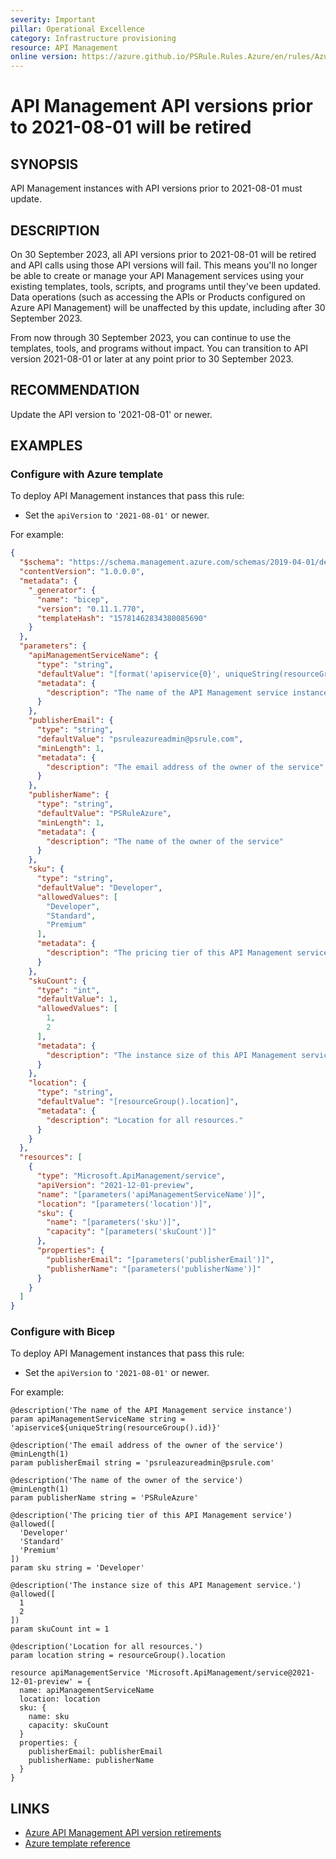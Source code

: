 ```yaml
---
severity: Important
pillar: Operational Excellence
category: Infrastructure provisioning
resource: API Management
online version: https://azure.github.io/PSRule.Rules.Azure/en/rules/Azure.APIM.MinAPIVersion/
---
```


# API Management API versions prior to 2021-08-01 will be retired

## SYNOPSIS

API Management instances with API versions prior to 2021-08-01 must update.

## DESCRIPTION

On 30 September 2023, all API versions prior to 2021-08-01 will be retired and API calls using those API versions will fail. This means you'll no longer be able to create or manage your API Management services using your existing templates, tools, scripts, and programs until they've been updated. Data operations (such as accessing the APIs or Products configured on Azure API Management) will be unaffected by this update, including after 30 September 2023.

From now through 30 September 2023, you can continue to use the templates, tools, and programs without impact. You can transition to API version 2021-08-01 or later at any point prior to 30 September 2023.

## RECOMMENDATION

Update the API version to '2021-08-01' or newer.

## EXAMPLES

### Configure with Azure template

To deploy API Management instances that pass this rule:

- Set the `apiVersion` to `'2021-08-01'` or newer.

For example:

```json
{
  "$schema": "https://schema.management.azure.com/schemas/2019-04-01/deploymentTemplate.json#",
  "contentVersion": "1.0.0.0",
  "metadata": {
    "_generator": {
      "name": "bicep",
      "version": "0.11.1.770",
      "templateHash": "15781462834380085690"
    }
  },
  "parameters": {
    "apiManagementServiceName": {
      "type": "string",
      "defaultValue": "[format('apiservice{0}', uniqueString(resourceGroup().id))]",
      "metadata": {
        "description": "The name of the API Management service instance"
      }
    },
    "publisherEmail": {
      "type": "string",
      "defaultValue": "psruleazureadmin@psrule.com",
      "minLength": 1,
      "metadata": {
        "description": "The email address of the owner of the service"
      }
    },
    "publisherName": {
      "type": "string",
      "defaultValue": "PSRuleAzure",
      "minLength": 1,
      "metadata": {
        "description": "The name of the owner of the service"
      }
    },
    "sku": {
      "type": "string",
      "defaultValue": "Developer",
      "allowedValues": [
        "Developer",
        "Standard",
        "Premium"
      ],
      "metadata": {
        "description": "The pricing tier of this API Management service"
      }
    },
    "skuCount": {
      "type": "int",
      "defaultValue": 1,
      "allowedValues": [
        1,
        2
      ],
      "metadata": {
        "description": "The instance size of this API Management service."
      }
    },
    "location": {
      "type": "string",
      "defaultValue": "[resourceGroup().location]",
      "metadata": {
        "description": "Location for all resources."
      }
    }
  },
  "resources": [
    {
      "type": "Microsoft.ApiManagement/service",
      "apiVersion": "2021-12-01-preview",
      "name": "[parameters('apiManagementServiceName')]",
      "location": "[parameters('location')]",
      "sku": {
        "name": "[parameters('sku')]",
        "capacity": "[parameters('skuCount')]"
      },
      "properties": {
        "publisherEmail": "[parameters('publisherEmail')]",
        "publisherName": "[parameters('publisherName')]"
      }
    }
  ]
}
```

### Configure with Bicep

To deploy API Management instances that pass this rule:

- Set the `apiVersion` to `'2021-08-01'` or newer.

For example:

```bicep
@description('The name of the API Management service instance')
param apiManagementServiceName string = 'apiservice${uniqueString(resourceGroup().id)}'

@description('The email address of the owner of the service')
@minLength(1)
param publisherEmail string = 'psruleazureadmin@psrule.com'

@description('The name of the owner of the service')
@minLength(1)
param publisherName string = 'PSRuleAzure'

@description('The pricing tier of this API Management service')
@allowed([
  'Developer'
  'Standard'
  'Premium'
])
param sku string = 'Developer'

@description('The instance size of this API Management service.')
@allowed([
  1
  2
])
param skuCount int = 1

@description('Location for all resources.')
param location string = resourceGroup().location

resource apiManagementService 'Microsoft.ApiManagement/service@2021-12-01-preview' = {
  name: apiManagementServiceName
  location: location
  sku: {
    name: sku
    capacity: skuCount
  }
  properties: {
    publisherEmail: publisherEmail
    publisherName: publisherName
  }
}
```

## LINKS

- [Azure API Management API version retirements](https://learn.microsoft.com/azure/api-management/breaking-changes/api-version-retirement-sep-2023)
- [Azure template reference](https://learn.microsoft.com/azure/templates/microsoft.apimanagement/service)
